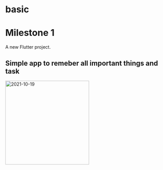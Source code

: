 # basic
# Milestone 1
A new Flutter project.

## Simple app to remeber all important things and task 
<img width="262" alt="2021-10-19" src="https://user-images.githubusercontent.com/72464135/137885555-e2d5648f-bc0f-42a6-8909-67432fd20e64.png">


